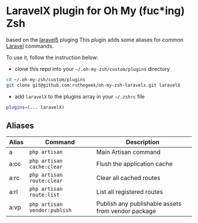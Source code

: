 # LaravelX plugin for Oh My (fuc\*ing) Zsh
based on the [laravel5](https://github.com/ohmyzsh/ohmyzsh/blob/master/plugins/laravel5) pluging
This plugin adds some aliases for common [Laravel](https://laravel.com/docs) commands.

To use it, follow the instruction below:
- clone this repo into your `~/.oh-my-zsh/custom/plugins` directory
```bash
cd ~/.oh-my-zsh/custom/plugins
git clone git@github.com:rsthegeek/oh-my-zsh-laravelx.git laravelX
```
- add `laravelX` to the plugins array in your `~/.zshrc` file

```zsh
plugins=(... laravelX)
```

## Aliases

| Alias     | Command                      | Description                                        |
|-----------|------------------------------|----------------------------------------------------|
| a         | `php artisan`                | Main Artisan command                               |
| a:cc      | `php artisan cache:clear`    | Flush the application cache                        |
| a:rc      | `php artisan route:clear`    | Clear all cached routes                            |
| a:rl      | `php artisan route:list`     | List all registered routes                         |
| a:vp      | `php artisan vendor:publish` | Publish any publishable assets from vendor package |
